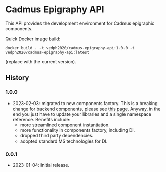 # Cadmus Epigraphy API

This API provides the development environment for Cadmus epigraphic components.

Quick Docker image build:

    docker build . -t vedph2020/cadmus-epigraphy-api:1.0.0 -t vedph2020/cadmus-epigraphy-api:latest

(replace with the current version).

## History

### 1.0.0

- 2023-02-03: migrated to new components factory. This is a breaking change for backend components, please see [this page](https://myrmex.github.io/overview/cadmus/dev/history/#2023-02-01---backend-infrastructure-upgrade). Anyway, in the end you just have to update your libraries and a single namespace reference. Benefits include:
  - more streamlined component instantiation.
  - more functionality in components factory, including DI.
  - dropped third party dependencies.
  - adopted standard MS technologies for DI.

### 0.0.1

- 2023-01-04: initial release.
